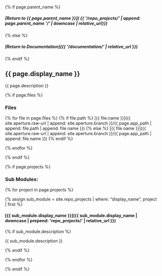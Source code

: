 {% if page.parent_name %}
##### [Return to {{ page.parent_name }}]( {{ '/repo_projects/' | append: page.parent_name '/' | downcase | relative_url}})
{% else %}
##### [Return to Documentation]({{ '/documentation/' | relative_url }})
{% endif %}

## {{ page.display_name }}

{{ page.description }}

{% if page.files %}

### Files

{% for file in page.files %}
{% if file.path %}
[{{ file.name }}]({{ site.aperture.raw-url | append: site.aperture.branch }}/{{ page.app_path | append: file.path | append: file.name }})
{% else %}
[{{ file.name }}]({{ site.aperture.raw-url | append: site.aperture.branch }}/{{ page.app_path | append: file.name }})
{% endif %}

{% endfor %}

{% endif %}

{% if page.projects %}

### Sub Modules:

{% for project in page.projects %}

{% assign sub_module = site.repo_projects | where: "display_name", project | first %}

#### [{{ sub_module.display_name }}]({{ sub_module.display_name | downcase | prepend: 'repo_projects/' | relative_url }})

{% if sub_module.description %}

{{ sub_module.description }}

{% endif %}

{% endfor %}

{% endif %}